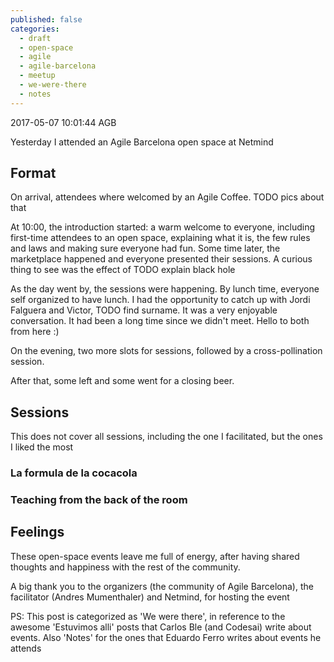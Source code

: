 ```yaml
---
published: false
categories:
  - draft
  - open-space
  - agile
  - agile-barcelona
  - meetup
  - we-were-there
  - notes
---
```


2017-05-07 10:01:44 AGB

Yesterday I attended an Agile Barcelona open space at Netmind

## Format

On arrival, attendees where welcomed by an Agile Coffee. TODO pics about that

At 10:00, the introduction started: a warm welcome to everyone, including first-time attendees to an open space, explaining what it is, the few rules and laws and making sure everyone had fun. Some time later, the marketplace happened and everyone presented their sessions. A curious thing to see was the effect of TODO explain black hole

As the day went by, the sessions were happening. By lunch time, everyone self organized to have lunch. I had the opportunity to catch up with Jordi Falguera and Victor, TODO find surname. It was a very enjoyable conversation. It had been a long time since we didn't meet. Hello to both from here :)

On the evening, two more slots for sessions, followed by a cross-pollination session.

After that, some left and some went for a closing beer.

## Sessions

This does not cover all sessions, including the one I facilitated, but the ones I liked the most

### La formula de la cocacola

### Teaching from the back of the room

## Feelings

These open-space events leave me full of energy, after having shared thoughts and happiness with the rest of the community.

A big thank you to the organizers (the community of Agile Barcelona), the facilitator (Andres Mumenthaler) and Netmind, for hosting the event

PS: This post is categorized as 'We were there', in reference to the awesome 'Estuvimos alli' posts that Carlos Ble (and Codesai) write about events. Also 'Notes' for the ones that Eduardo Ferro writes about events he attends

